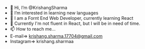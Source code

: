 - 👋 Hi, I’m @KrishangSharma
- 👀 I’m interested in learning new languages
- 🌱 I am a Fornt End Web Developer, currently learning React
- 💞️ Currently I'm not fluent in React, but I will be in need of time. 
- 📫 How to reach me...
- E-mail=> krishang.sharma.17704@gmail.com <br>
- Instagram=> krishang.sharmaa


<!---
KrishangSharma/KrishangSharma is a ✨ special ✨ repository because its `README.md` (this file) appears on your GitHub profile.
You can click the Preview link to take a look at your changes.
--->
